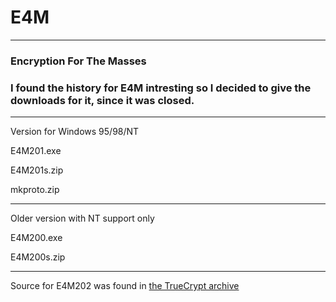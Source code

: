 # E4M

---

### Encryption For The Masses

### I found the history for E4M intresting so I decided to give the downloads for it, since it was closed.

---

Version for Windows 95/98/NT

E4M201.exe

E4M201s.zip

mkproto.zip

---

Older version with NT support only

E4M200.exe

E4M200s.zip

---

Source for E4M202 was found in [the TrueCrypt archive](https://github.com/DrWhax/truecrypt-archive.git)
